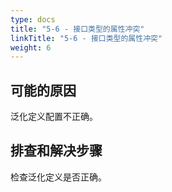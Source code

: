 ```yaml
---
type: docs
title: "5-6 - 接口类型的属性冲突"
linkTitle: "5-6 - 接口类型的属性冲突"
weight: 6
---
```


## 可能的原因

泛化定义配置不正确。

## 排查和解决步骤

检查泛化定义是否正确。

<p style="margin-top: 3rem;"> </p>